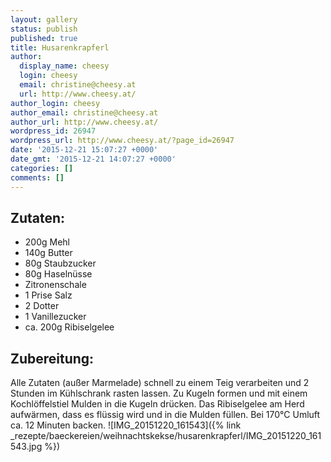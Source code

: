 ```yaml
---
layout: gallery
status: publish
published: true
title: Husarenkrapferl
author:
  display_name: cheesy
  login: cheesy
  email: christine@cheesy.at
  url: http://www.cheesy.at/
author_login: cheesy
author_email: christine@cheesy.at
author_url: http://www.cheesy.at/
wordpress_id: 26947
wordpress_url: http://www.cheesy.at/?page_id=26947
date: '2015-12-21 15:07:27 +0000'
date_gmt: '2015-12-21 14:07:27 +0000'
categories: []
comments: []
---
```

## Zutaten:
* 200g Mehl
* 140g Butter
* 80g Staubzucker
* 80g Haselnüsse
* Zitronenschale
* 1 Prise Salz
* 2 Dotter
* 1 Vanillezucker
* ca. 200g Ribiselgelee
## Zubereitung:
Alle Zutaten (außer Marmelade) schnell zu einem Teig verarbeiten und 2 Stunden im Kühlschrank rasten lassen. Zu Kugeln formen und mit einem Kochlöffelstiel Mulden in die Kugeln drücken. Das Ribiselgelee am Herd aufwärmen, dass es flüssig wird und in die Mulden füllen. Bei 170°C Umluft ca. 12 Minuten backen.
![IMG_20151220_161543]({% link _rezepte/baeckereien/weihnachtskekse/husarenkrapferl/IMG_20151220_161543.jpg %})
